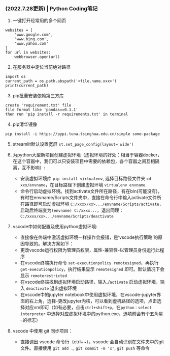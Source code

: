 ### (2022.7.28更新) | Python Coding笔记

1. 一键打开经常用的多个网页
```import webbrowser
websites = [
    'www.google.com',
    'www.bing.com',
    'www.yahoo.com'
]
for url in websites:
    webbrowser.open(url)
```

2. 在服务器中定位当前绝对路径
```
import os
current_path = os.path.abspath('<file.name.xxx>')
print(current_path)
```

3. pip批量安装依赖第三方库
```
create 'requirement.txt' file
file format like 'pandas==0.1.1'
then run 'pip install -r requirements.txt' in terminal
```

4. pip清华镜像
```
pip install -i https://pypi.tuna.tsinghua.edu.cn/simple some-package
```

5. streamlit默认设置宽屏 
`st.set_page_config(layout='wide')`

1. 为python大型新项目创建虚拟环境（虚拟环境的好处：相当于容器docker，在这个容器中，我们可以只安装项目中需要的依赖包，各个容器之间互相隔离，互不影响）:
    - 安装虚拟环境库 `pip install virtualenv`, 选择目标路径文件夹 `cd xxx/envname`，在目标路径下创建虚拟环境 `virtualenv envname`. 
    - 命令行启动虚拟环境。找到activate文件所在路径，有在bin(可能没有)，有时在envname/Scripts文件夹中，直接在命令行中输入activate文件所在路径即可启动虚拟环境 `C:/xxxx/xx>.../envname/Scripts/activate`，启动后终端变为`(envname) C:/xxxx...`，退出同理： `C:/xxxx/xx>.../envname/Scripts/deactivate`
1. vscode中如何配置及使用python虚拟环境:
    - 直接像在终端中激活虚拟环境一样操作会报错，是‘vscode执行策略’的原因导致的。解决方案如下：
    - 更改vscode运行权限为管理员权限，属性-兼容性-以管理员身份运行此程序
    - 在vscode终端执行命令 `set-executionpolicy remotesigned`，再执行`get-executionpolicy`，执行结果显示 `remotesigned` 即可。默认情况下会显示 `remoterestricted`
    - 在vscode终端找到虚拟环境启动路径，输入./`activate` 启动虚拟环境，输入 `deactivate` 退出虚拟环境
    - 在vscode中的jupyter notebook中使用虚拟环境，在vscode-jupyter界面的右上角，选择-更改jupyter内核，可以看到虚机路径的选项，点击选择对应vm即可（如有必要，点击`ctrl+shift+p`，在`python：select interpreter` 中选择对应虚拟环境中的python.exe，选项前会有个五角星`☆`的标志）
1. vscode 中使用 git 同步项目：
    - 直接调出 vscode 命令行（ctrl+~），vscode 会自动识别在文件夹中的git文件。直接使用 `git add .`, `git commit -m 'x'`, `git push` 等命令